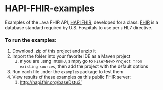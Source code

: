 # HAPI-FHIR-examples

Examples of the Java FHIR API, [HAPI FHIR](http://hapifhir.io/), developed for a class.  [FHIR](https://www.hl7.org/fhir/summary.html) is a database standard required by U.S. Hospitals to use per a HL7 directive.

### To run the examples:
1. Download .zip of this project and unzip it
1. Import the folder into your favorite IDE as a Maven project
   1. If you are using IntelliJ, simply go to `File`>`New`>`Project from existing sources`, then add the project with the default options
1. Run each file under the `examples` package to test them
1. View results of these examples on this public FHIR server:
   1. http://hapi.fhir.org/baseDstu3/
